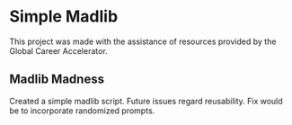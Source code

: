 # Simple Madlib
This project was made with the assistance of resources provided by the Global Career Accelerator.

## Madlib Madness
Created a simple madlib script. Future issues regard reusability. Fix would be to incorporate randomized prompts. 